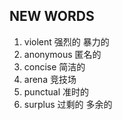 ## NEW WORDS

1. violent 强烈的 暴力的
2. anonymous 匿名的
3. concise 简洁的
4. arena 竞技场
5. punctual 准时的
6. surplus 过剩的 多余的

